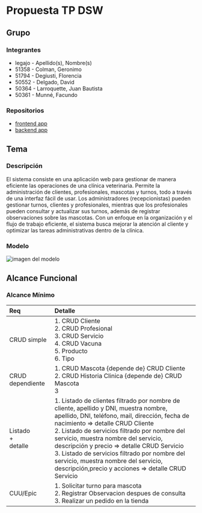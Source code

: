 # Propuesta TP DSW

## Grupo
### Integrantes
* legajo - Apellido(s), Nombre(s)
* 51358 - Colman, Geronimo
* 51794 - Degiusti, Florencia
* 50552 - Delgado, David
* 50364 - Larroquette, Juan Bautista
* 50361 - Munné, Facundo


### Repositorios
* [frontend app](http://hyperlinkToGihubOrGitlab)
* [backend app](http://hyperlinkToGihubOrGitlab)

## Tema
### Descripción
El sistema consiste en una aplicación web para gestionar de manera eficiente las operaciones de una clínica veterinaria. Permite la administración de clientes, profesionales, mascotas y turnos, todo a través de una interfaz fácil de usar. Los administradores (recepcionistas) pueden gestionar turnos, clientes y profesionales, mientras que los profesionales pueden consultar y actualizar sus turnos, además de registrar observaciones sobre las mascotas. Con un enfoque en la organización y el flujo de trabajo eficiente, el sistema busca mejorar la atención al cliente y optimizar las tareas administrativas dentro de la clínica.

### Modelo
![imagen del modelo]()


## Alcance Funcional 

### Alcance Mínimo


|Req|Detalle|
|:-|:-|
|CRUD simple|1. CRUD Cliente<br>2. CRUD Profesional<br>3. CRUD Servicio<br>4. CRUD Vacuna<br>5. Producto<br>6. Tipo|
|CRUD dependiente|1. CRUD Mascota {depende de} CRUD Cliente<br>2. CRUD Historia Clinica {depende de} CRUD Mascota<br>3 |
|Listado<br>+<br>detalle| 1. Listado de clientes filtrado por nombre de cliente, apellido y DNI, muestra nombre, apellido, DNI, teléfono, mail, dirección, fecha de nacimiento => detalle CRUD Cliente<br> 2. Listado de servicios filtrado por nombre del servicio, muestra nombre del servicio, descripción y precio => detalle CRUD Servicio<br>3. Listado de servicios filtrado por nombre del servicio, muestra nombre del servicio, descripción,precio y acciones => detalle CRUD Servicio|
|CUU/Epic|1. Solicitar turno para mascota<br>2. Registrar Observacion despues de consulta<br>3. Realizar un pedido en la tienda|



